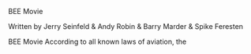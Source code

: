 BEE Movie

Written by Jerry Seinfeld & Andy Robin & Barry Marder & Spike Feresten


BEE Movie
According to all known laws of aviation, the